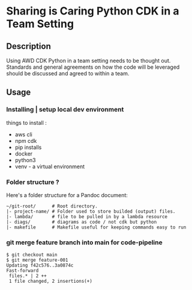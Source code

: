 # Sharing is Caring Python CDK in a Team Setting 

## Description

Using AWD CDK Python in a team setting needs to be thought out. Standards and general agreements on how the code will be leveraged should be discussed and agreed to within a team.

## Usage

### Installing | setup local dev environment

things to install :
  - aws cli
  - npm cdk
  - pip installs
  - docker
  - python3
  - venv - a virtual environment

### Folder structure ?

Here's a folder structure for a Pandoc document:

```
~/git-root/      # Root directory.
|- project-name/ # Folder used to store builded (output) files.
|- lambda/       # file to be pulled in by a lambda resource
|- diags/        # diagrams as code / not cdk but python
|- makefile      # Makefile useful for keeping commands easy to run
```

### git merge feature branch into main for code-pipeline

```
$ git checkout main
$ git merge feature-001
Updating f42c576..3a0874c
Fast-forward
 files.* | 2 ++
 1 file changed, 2 insertions(+)
```
